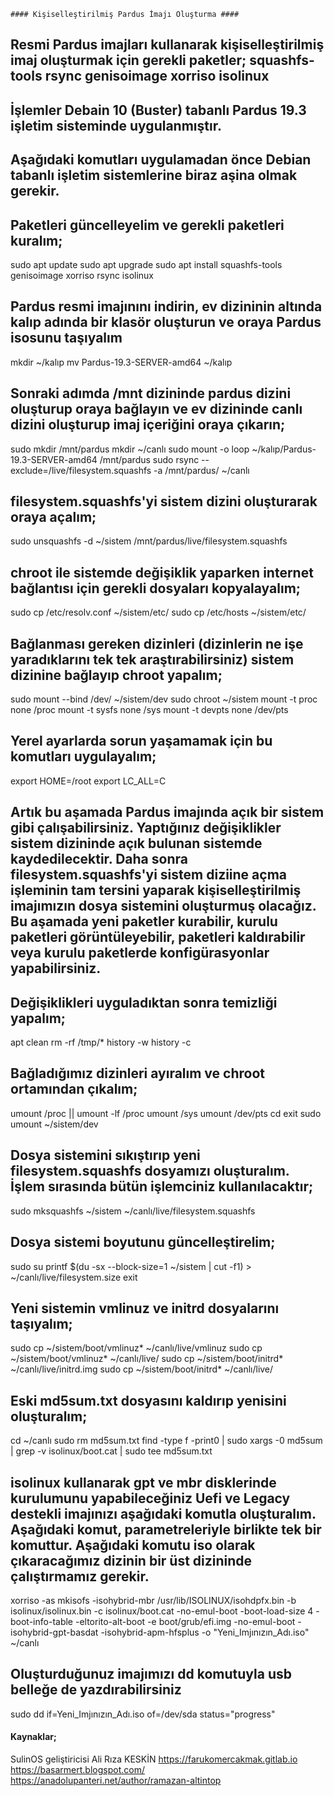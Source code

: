 ﻿    #### Kişiselleştirilmiş Pardus İmajı Oluşturma ####

## Resmi Pardus imajları kullanarak kişiselleştirilmiş imaj oluşturmak için gerekli paketler; squashfs-tools rsync genisoimage xorriso isolinux

## İşlemler Debain 10 (Buster) tabanlı Pardus 19.3 işletim sisteminde uygulanmıştır.

## Aşağıdaki komutları uygulamadan önce Debian tabanlı işletim sistemlerine biraz aşina olmak gerekir.


## Paketleri güncelleyelim ve gerekli paketleri kuralım;

sudo apt update
sudo apt upgrade
sudo apt install squashfs-tools genisoimage xorriso rsync isolinux

## Pardus resmi imajınını indirin, ev dizininin altında kalıp adında bir klasör oluşturun ve oraya Pardus isosunu taşıyalım

mkdir ~/kalıp
mv Pardus-19.3-SERVER-amd64 ~/kalıp

## Sonraki adımda /mnt dizininde pardus dizini oluşturup oraya bağlayın ve ev dizininde canlı dizini oluşturup imaj içeriğini oraya çıkarın;

sudo mkdir /mnt/pardus
mkdir ~/canlı
sudo mount -o loop ~/kalıp/Pardus-19.3-SERVER-amd64 /mnt/pardus
sudo rsync --exclude=/live/filesystem.squashfs -a /mnt/pardus/ ~/canlı

## filesystem.squashfs'yi sistem dizini oluşturarak oraya açalım;

sudo unsquashfs -d ~/sistem /mnt/pardus/live/filesystem.squashfs

## chroot ile sistemde değişiklik yaparken internet bağlantısı için gerekli dosyaları kopyalayalım;

sudo cp /etc/resolv.conf ~/sistem/etc/
sudo cp /etc/hosts ~/sistem/etc/

## Bağlanması gereken dizinleri (dizinlerin ne işe yaradıklarını tek tek araştırabilirsiniz) sistem dizinine bağlayıp chroot yapalım;

sudo mount --bind /dev/ ~/sistem/dev
sudo chroot ~/sistem
mount -t proc none /proc
mount -t sysfs none /sys
mount -t devpts none /dev/pts

## Yerel ayarlarda sorun yaşamamak için bu komutları uygulayalım;

export HOME=/root
export LC_ALL=C


## Artık bu aşamada Pardus imajında açık bir sistem gibi çalışabilirsiniz. Yaptığınız değişiklikler sistem dizininde açık bulunan sistemde kaydedilecektir. Daha sonra filesystem.squashfs'yi sistem diziine açma işleminin tam tersini yaparak kişiselleştirilmiş imajımızın dosya sistemini oluşturmuş olacağız. Bu aşamada yeni paketler kurabilir, kurulu paketleri görüntüleyebilir, paketleri kaldırabilir veya kurulu paketlerde konfigürasyonlar yapabilirsiniz.





## Değişiklikleri uyguladıktan sonra temizliği yapalım;

apt clean
rm -rf /tmp/*
history -w
history -c

## Bağladığımız dizinleri ayıralım ve chroot ortamından çıkalım;

umount /proc || umount -lf /proc
umount /sys
umount /dev/pts
cd
exit
sudo umount ~/sistem/dev

## Dosya sistemini sıkıştırıp yeni filesystem.squashfs dosyamızı oluşturalım. İşlem sırasında bütün işlemciniz kullanılacaktır;

sudo mksquashfs ~/sistem ~/canlı/live/filesystem.squashfs

## Dosya sistemi boyutunu güncelleştirelim;

sudo su
printf $(du -sx --block-size=1 ~/sistem | cut -f1) > ~/canlı/live/filesystem.size
exit

## Yeni sistemin vmlinuz ve initrd dosyalarını taşıyalım;

sudo cp ~/sistem/boot/vmlinuz* ~/canlı/live/vmlinuz
sudo cp ~/sistem/boot/vmlinuz* ~/canlı/live/
sudo cp ~/sistem/boot/initrd* ~/canlı/live/initrd.img
sudo cp ~/sistem/boot/initrd* ~/canlı/live/

## Eski md5sum.txt dosyasını kaldırıp yenisini oluşturalım;

cd ~/canlı
sudo rm md5sum.txt
find -type f -print0 | sudo xargs -0 md5sum | grep -v isolinux/boot.cat | sudo tee md5sum.txt


## isolinux kullanarak gpt ve mbr disklerinde kurulumunu yapabileceğiniz Uefi ve Legacy destekli imajınızı aşağıdaki komutla oluşturalım. Aşağıdaki komut, parametreleriyle birlikte tek bir komuttur. Aşağıdaki komutu iso olarak çıkaracağımız dizinin bir üst dizininde çalıştırmamız gerekir.

xorriso -as mkisofs -isohybrid-mbr /usr/lib/ISOLINUX/isohdpfx.bin -b isolinux/isolinux.bin -c isolinux/boot.cat -no-emul-boot -boot-load-size 4 -boot-info-table -eltorito-alt-boot  -e boot/grub/efi.img -no-emul-boot -isohybrid-gpt-basdat -isohybrid-apm-hfsplus -o "Yeni_Imjınızın_Adı.iso"  ~/canlı


## Oluşturduğunuz imajımızı dd komutuyla usb belleğe de yazdırabilirsiniz

sudo dd if=Yeni_Imjınızın_Adı.iso of=/dev/sda status="progress"

#### Kaynaklar;

SulinOS geliştiricisi Ali Rıza KESKİN
https://farukomercakmak.gitlab.io
https://basarmert.blogspot.com/
https://anadolupanteri.net/author/ramazan-altintop
